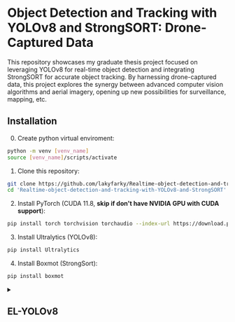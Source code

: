 # Object Detection and Tracking with YOLOv8 and StrongSORT: Drone-Captured Data

This repository showcases my graduate thesis project focused on leveraging YOLOv8 for real-time object detection and integrating StrongSORT for accurate object tracking. By harnessing drone-captured data, this project explores the synergy between advanced computer vision algorithms and aerial imagery, opening up new possibilities for surveillance, mapping, etc.

## Installation

0. Create python virtual enviroment: 
```bash
python -m venv [venv_name]
source [venv_name]/scripts/activate
```
1. Clone this repository: 
```bash
git clone https://github.com/lakyfarky/Realtime-object-detection-and-tracking-with-YOLOv8-and-StrongSORT.git
cd 'Realtime-object-detection-and-tracking-with-YOLOv8-and-StrongSORT'
```
2. Install PyTorch (CUDA 11.8, **skip if don't have NVIDIA GPU with CUDA support**):
```bash
pip install torch torchvision torchaudio --index-url https://download.pytorch.org/whl/cu118
```
3. Install Ultralytics (YOLOv8):
```bash
pip install Ultralytics
```
4. Install Boxmot (StrongSort):
```bash
pip install boxmot
```
<details>
    <summary> <h2>EL-YOLOv8</h2></summary>
To utilize EL-YOLOv8s model follow next steps:

1. **Copy ESPP.py into ultralytics/nn/modules/block.py** and add ESPP in special attribute:
```python
__all__ = ('ESPP', 'DFL', 'HGBlock', 'HGStem', 'SPP', 'SPPF', 'C1', 'C2', 'C3', 'C2f', 'C3x', 'C3TR', 'C3Ghost',
           'GhostBottleneck', 'Bottleneck', 'BottleneckCSP', 'Proto', 'RepC3')
```
2. Add ESPP to ultralytics/nn/modules/\_\_init\_\_.py
```python
from .block import (ESPP, C1, C2, C3, C3TR, DFL, SPP, SPPF, Bottleneck, BottleneckCSP, C2f, C3Ghost, C3x, GhostBottleneck,
                    HGBlock, HGStem, Proto, RepC3)
```
3. Add ESPP to ultralytics/nn/models/task.py
```python
from ultralytics.nn.modules import (ESPP, AIFI, C1, C2, C3, C3TR, SPP, SPPF, Bottleneck, BottleneckCSP, C2f, C3Ghost, C3x,
                                    Classify, Concat, Conv, Conv2, ConvTranspose, Detect, DWConv, DWConvTranspose2d,
                                    Focus, GhostBottleneck, GhostConv, HGBlock, HGStem, Pose, RepC3, RepConv,
                                    RTDETRDecoder, Segment)
```
</details>
